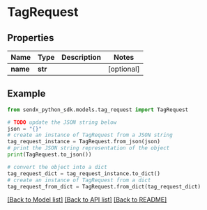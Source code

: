 # TagRequest


## Properties

Name | Type | Description | Notes
------------ | ------------- | ------------- | -------------
**name** | **str** |  | [optional] 

## Example

```python
from sendx_python_sdk.models.tag_request import TagRequest

# TODO update the JSON string below
json = "{}"
# create an instance of TagRequest from a JSON string
tag_request_instance = TagRequest.from_json(json)
# print the JSON string representation of the object
print(TagRequest.to_json())

# convert the object into a dict
tag_request_dict = tag_request_instance.to_dict()
# create an instance of TagRequest from a dict
tag_request_from_dict = TagRequest.from_dict(tag_request_dict)
```
[[Back to Model list]](../README.md#documentation-for-models) [[Back to API list]](../README.md#documentation-for-api-endpoints) [[Back to README]](../README.md)


